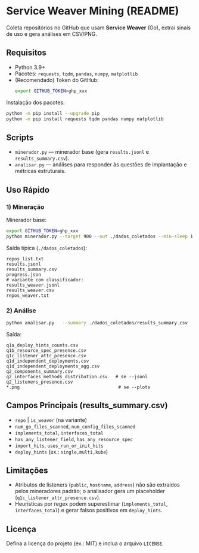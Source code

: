 # Service Weaver Mining (README)

Coleta repositórios no GitHub que usam **Service Weaver** (Go), extrai sinais de uso e gera análises em CSV/PNG.

## Requisitos

- Python 3.9+
- Pacotes: `requests`, `tqdm`, `pandas`, `numpy`, `matplotlib`
- (Recomendado) Token do GitHub:
  ```bash
  export GITHUB_TOKEN=ghp_xxx
  ```

Instalação dos pacotes:
```bash
python -m pip install --upgrade pip
python -m pip install requests tqdm pandas numpy matplotlib
```

## Scripts

- `minerador.py` — minerador base (gera `results.jsonl` e `results_summary.csv`).
- `analisar.py` — análises para responder às questões de implantação e métricas estruturais.

## Uso Rápido

### 1) Mineração

Minerador base:
```bash
export GITHUB_TOKEN=ghp_xxx
python minerador.py --target 900 --out ./dados_coletados --min-sleep 1.0 [--strict] [--resume]
```

Saída típica (`./dados_coletados`):
```
repos_list.txt
results.jsonl
results_summary.csv
progress.json
# variante com classificador:
results_weaver.jsonl
results_weaver.csv
repos_weaver.txt
```

### 2) Análise

```bash
python analisar.py   --summary ./dados_coletados/results_summary.csv   --jsonl ./dados_coletados/results.jsonl   --out ./analise   --plots
```

Saída:
```
q1a_deploy_hints_counts.csv
q1b_resource_spec_presence.csv
q1c_listener_attr_presence.csv
q1d_independent_deployments.csv
q1d_independent_deployments_agg.csv
q2_components_summary.csv
q2_interfaces_methods_distribution.csv   # se --jsonl
q2_listeners_presence.csv
*.png                                     # se --plots
```

## Campos Principais (results_summary.csv)

- `repo` | `is_weaver` (na variante)
- `num_go_files_scanned`, `num_config_files_scanned`
- `implements_total`, `interfaces_total`
- `has_any_listener_field`, `has_any_resource_spec`
- `import_hits`, `uses_run_or_init_hits`
- `deploy_hints` (ex.: `single,multi,kube`)

## Limitações

- Atributos de listeners (`public`, `hostname`, `address`) não são extraídos pelos mineradores padrão; o analisador gera um placeholder (`q1c_listener_attr_presence.csv`).
- Heurísticas por regex podem superestimar (`implements_total`, `interfaces_total`) e gerar falsos positivos em `deploy_hints`.

## Licença

Defina a licença do projeto (ex.: MIT) e inclua o arquivo `LICENSE`.
